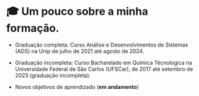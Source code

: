 # 🎓 Um pouco sobre a minha formação.

- Graduação completa:
    Curso Análise e Desenvolvimentos de Sistemas (ADS) na Unip de julho de 2021 até agosto de 2024.
  
- Graduação incompleta:
    Curso Bacharelado em Química Técnologica na Universidade Federal de São Carlos (UFSCar), de 2017 até setembro de 2023 (graduação incompleta).
  
- Novos objetivos de aprendizado (**em andamento**)
